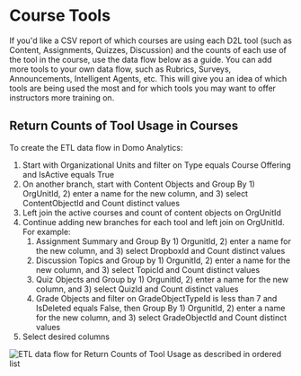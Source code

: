 # Course Tools

If you'd like a CSV report of which courses are using each D2L tool (such as Content, Assignments, Quizzes, Discussion) and the counts of each use of the tool in the course, use the data flow below as a guide. You can add more tools to your own data flow, such as Rubrics, Surveys, Announcements, Intelligent Agents, etc. This will give you an idea of which tools are being used the most and for which tools you may want to offer instructors more training on.

## Return Counts of Tool Usage in Courses

To create the ETL data flow in Domo Analytics:

1. Start with Organizational Units and filter on Type equals Course Offering and IsActive equals True
2. On another branch, start with Content Objects and Group By 1) OrgUnitId, 2) enter a name for the new column, and 3) select ContentObjectId and Count distinct values
3. Left join the active courses and count of content objects on OrgUnitId
4. Continue adding new branches for each tool and left join on OrgUnitId. For example:
    1. Assignment Summary and Group By 1) OrgunitId, 2) enter a name for the new column, and 3) select DropboxId and Count distinct values
    2. Discussion Topics and Group by 1)  OrgunitId, 2) enter a name for the new column, and 3) select TopicId and Count distinct values
    3. Quiz Objects and Group by 1)  OrgunitId, 2) enter a name for the new column, and 3) select QuizId and Count distinct values
    4. Grade Objects and filter on GradeObjectTypeId is less than 7 and IsDeleted equals False, then Group By 1) OrgunitId, 2) enter a name for the new column, and 3) select GradeObjectId and Count distinct values
5. Select desired columns


![ETL data flow for Return Counts of Tool Usage as described in ordered list](https://jenniferlynnwagner.com/img/etl/domo-etl-course-tool-counts.png)

